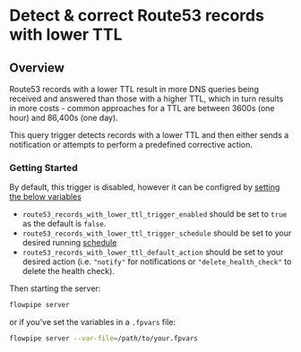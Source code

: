 # Detect & correct Route53 records with lower TTL

## Overview

Route53 records with a lower TTL result in more DNS queries being received and answered than those with a higher TTL, which in turn results in more costs - common approaches for a TTL are between 3600s (one hour) and 86,400s (one day).

This query trigger detects records with a lower TTL and then either sends a notification or attempts to perform a predefined corrective action.

### Getting Started

By default, this trigger is disabled, however it can be configred by [setting the below variables](https://flowpipe.io/docs/build/mod-variables#passing-input-variables)
- `route53_records_with_lower_ttl_trigger_enabled` should be set to `true` as the default is `false`.
- `route53_records_with_lower_ttl_trigger_schedule` should be set to your desired running [schedule](https://flowpipe.io/docs/flowpipe-hcl/trigger/schedule#more-examples)
- `route53_records_with_lower_ttl_default_action` should be set to your desired action (i.e. `"notify"` for notifications or `"delete_health_check"` to delete the health check).

Then starting the server:
```sh
flowpipe server
```

or if you've set the variables in a `.fpvars` file:
```sh
flowpipe server --var-file=/path/to/your.fpvars
```
